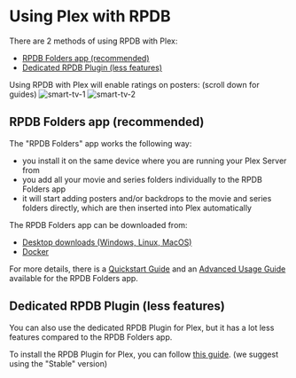 # Using Plex with RPDB

There are 2 methods of using RPDB with Plex:
- [RPDB Folders app (recommended)](#rpdb-folders-app-recommended)
- [Dedicated RPDB Plugin (less features)](#dedicated-rpdb-plugin-less-features)

Using RPDB with Plex will enable ratings on posters: (scroll down for guides)
![smart-tv-1](https://github.com/jaruba/rpdb-help/assets/1777923/1e1e581f-93c1-4526-a53f-13badd0044cb)
![smart-tv-2](https://github.com/jaruba/rpdb-help/assets/1777923/a0834cea-4675-41ee-9c61-25422d00d295)

## RPDB Folders app (recommended)

The "RPDB Folders" app works the following way:
- you install it on the same device where you are running your Plex Server from
- you add all your movie and series folders individually to the RPDB Folders app
- it will start adding posters and/or backdrops to the movie and series folders directly, which are then inserted into Plex automatically

The RPDB Folders app can be downloaded from:
- [Desktop downloads (Windows, Linux, MacOS)](https://github.com/RatingPosterDB/rpdb-folders/releases)
- [Docker](https://github.com/RatingPosterDB/rpdb-folders-docker/blob/main/README.md)

For more details, there is a [Quickstart Guide](https://github.com/RatingPosterDB/rpdb-folders/wiki/Quick-Start-Guide) and an [Advanced Usage Guide](https://github.com/RatingPosterDB/rpdb-folders/wiki/Advanced-Usage) available for the RPDB Folders app.

## Dedicated RPDB Plugin (less features)

You can also use the dedicated RPDB Plugin for Plex, but it has a lot less features compared to the RPDB Folders app.

To install the RPDB Plugin for Plex, you can follow [this guide](https://github.com/RatingPosterDB/RPDB-Media-Agent.bundle/blob/main/README.md). (we suggest using the "Stable" version)
